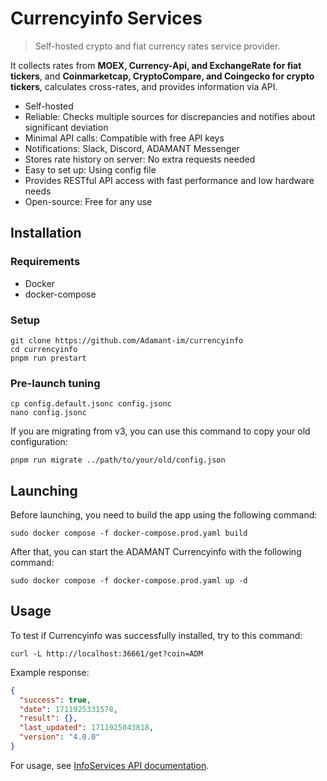 # Currencyinfo Services

> Self-hosted crypto and fiat currency rates service provider.

It collects rates from **MOEX, Currency-Api, and ExchangeRate for fiat tickers**, and **Coinmarketcap, CryptoCompare, and Coingecko for crypto tickers**, calculates cross-rates, and provides information via API.

- Self-hosted
- Reliable: Checks multiple sources for discrepancies and notifies about significant deviation
- Minimal API calls: Compatible with free API keys
- Notifications: Slack, Discord, ADAMANT Messenger
- Stores rate history on server: No extra requests needed
- Easy to set up: Using config file
- Provides RESTful API access with fast performance and low hardware needs
- Open-source: Free for any use

## Installation

### Requirements

- Docker
- docker-compose

### Setup

```
git clone https://github.com/Adamant-im/currencyinfo
cd currencyinfo
pnpm run prestart
```

### Pre-launch tuning

```
cp config.default.jsonc config.jsonc
nano config.jsonc
```

If you are migrating from v3, you can use this command to copy your old configuration:

```
pnpm run migrate ../path/to/your/old/config.json
```

## Launching

Before launching, you need to build the app using the following command:

```
sudo docker compose -f docker-compose.prod.yaml build
```

After that, you can start the ADAMANT Currencyinfo with the following command:

```
sudo docker compose -f docker-compose.prod.yaml up -d
```

## Usage

To test if Currencyinfo was successfully installed, try to this command:

```
curl -L http://localhost:36661/get?coin=ADM
```

Example response:

```json
{
  "success": true,
  "date": 1711925331578,
  "result": {},
  "last_updated": 1711925043818,
  "version": "4.0.0"
}
```

For usage, see [InfoServices API documentation](https://github.com/Adamant-im/currencyinfo/wiki/InfoServices-API-documentation).
